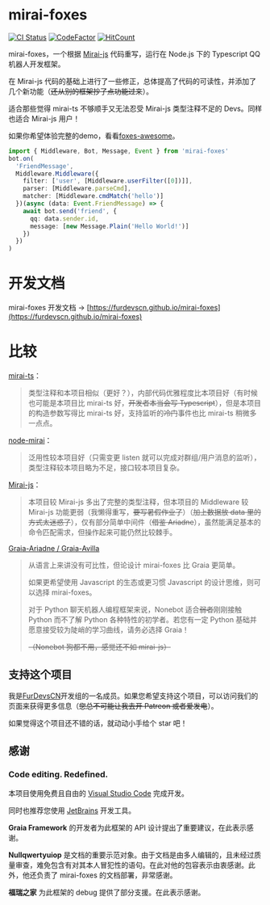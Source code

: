 # mirai-foxes

[![CI Status](https://github.com/FurDevsCN/mirai-foxes/actions/workflows/typescript.yml/badge.svg)](https://github.com/FurDevsCN/mirai-foxes/actions/workflows/typescript.yml)
[![CodeFactor](https://www.codefactor.io/repository/github/FurDevsCN/mirai-foxes/badge)](https://www.codefactor.io/repository/github/FurDevsCN/mirai-foxes)
[![HitCount](https://hits.dwyl.com/FurDevsCN/mirai-foxes.svg?style=flat-square)](http://hits.dwyl.com/FurDevsCN/mirai-foxes)

mirai-foxes，一个根据 [Mirai-js](https://github.com/Drincann/Mirai-js) 代码重写，运行在 Node.js 下的 Typescript QQ 机器人开发框架。

在 Mirai-js 代码的基础上进行了一些修正，总体提高了代码的可读性，并添加了几个新功能（~~还从别的框架抄了点功能过来~~）。

适合那些觉得 mirai-ts 不够顺手又无法忍受 Mirai-js 类型注释不足的 Devs。同样也适合 Mirai-js 用户！

如果你希望体验完整的demo，看看[foxes-awesome](https://github.com/FurDevsCN/foxes-awesome)。

```typescript
import { Middleware, Bot, Message, Event } from 'mirai-foxes'
bot.on(
  'FriendMessage',
  Middleware.Middleware({
    filter: ['user', [Middleware.userFilter([0])]],
    parser: [Middleware.parseCmd],
    matcher: [Middleware.cmdMatch('hello')]
  })(async (data: Event.FriendMessage) => {
    await bot.send('friend', {
      qq: data.sender.id,
      message: [new Message.Plain('Hello World!')]
    })
  })
)
```

# 开发文档

mirai-foxes 开发文档 -> [https://furdevscn.github.io/mirai-foxes](https://furdevscn.github.io/mirai-foxes)

# 比较

[mirai-ts](https://github.com/YunYouJun/mirai-ts)：

> 类型注释和本项目相似（更好？），内部代码优雅程度比本项目好（有时候也可能是本项目比 mirai-ts 好，~~开发者本当会写 Typescript~~），但是本项目的构造参数写得比 mirai-ts 好，支持监听的~~冷门~~事件也比 mirai-ts 稍微多一点点。

[node-mirai](https://github.com/RedBeanN/node-mirai)：

> 泛用性较本项目好（只需变更 listen 就可以完成对群组/用户消息的监听），类型注释较本项目略为不足，接口较本项目复杂。

[Mirai-js](https://github.com/Drincann/Mirai-js)：

> 本项目较 Mirai-js 多出了完整的类型注释，但本项目的 Middleware 较 Mirai-js 功能更弱（我懒得重写，~~要写暑假作业了~~）（~~加上数据放 data 里的方式太迷惑了~~），仅有部分简单中间件（~~借鉴 Ariadne~~），虽然能满足基本的命令匹配需求，但操作起来可能仍然比较棘手。

[Graia-Ariadne / Graia-Avilla](https://graiax.cn)

> 从语言上来讲没有可比性，但论设计 mirai-foxes 比 Graia 更简单。
>
> 如果更希望使用 Javascript 的生态或更习惯 Javascript 的设计思维，则可以选择 mirai-foxes。
>
> 对于 Python 聊天机器人编程框架来说，Nonebot 适合~~弱者~~刚刚接触 Python 而不了解 Python 各种特性的初学者。若您有一定 Python 基础并愿意接受较为陡峭的学习曲线，请务必选择 Graia！
>
> ~~（Nonebot 狗都不用，感觉还不如 mirai-js）~~

## 支持这个项目

我是[FurDevsCN](https://github.com/FurDevsCN)开发组的一名成员。如果您希望支持这个项目，可以访问我们的页面来获得更多信息（~~您总不可能让我去开 Patreon 或者爱发电~~）。

如果觉得这个项目还不错的话，就动动小手给个 star 吧！

## 感谢

### Code editing. **Redefined.**

本项目使用免费且自由的 [Visual Studio Code](https://code.visualstudio.com/) 完成开发。

同时也推荐您使用 [JetBrains](https://www.jetbrains.com/) 开发工具。


**Graia Framework** 的开发者为此框架的 API 设计提出了重要建议，在此表示感谢。

**Nullqwertyuiop** 是文档的重要示范对象。由于文档是由多人编辑的，且未经过质量审查，难免包含有对其本人冒犯性的语句。在此对他的包容表示由衷感谢。此外，他还负责了 mirai-foxes 的文档部署，非常感谢。

**福瑞之家** 为此框架的 debug 提供了部分支援。在此表示感谢。
